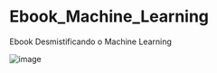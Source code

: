 # Ebook_Machine_Learning
Ebook Desmistificando o Machine Learning



![image](https://user-images.githubusercontent.com/72530507/127785823-072ea630-c933-48c7-aa03-99ca91689582.png)
